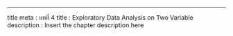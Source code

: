 ---
title meta  : บทที่ 4
title       : Exploratory Data Analysis on Two Variable
description : Insert the chapter description here